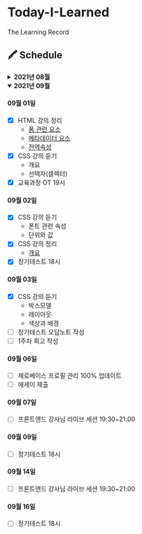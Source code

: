 # Today-I-Learned

The Learning Record

## 🖍 Schedule

<details>
<summary><b>2021년 08월</b></summary>

#### 08월 28일

- [x] HTML 강의 듣기

  - 개요
  - 실습환경 세팅
  - HTML이란?
  - 텍스트 요소

- [x] HTML 강의 정리
  - [개요](https://github.com/canmarkme/Today-ILearned/blob/main/HTML/outline.md)
  - [실습환경](https://github.com/canmarkme/Today-ILearned/blob/main/HTML/setting.md)

#### 08월 29일

- [x] HTML 강의 듣기
  - 구조를 나타내는 요소
  - 목록과 표
  - 임베디드요소
  - 폼 과련 요소
  - 메타데이터 요소
  - 전역속성
- [x] HTML 강의 정리
  - [HTML이란?](https://github.com/canmarkme/Today-ILearned/blob/main/HTML/what_is_HTML.md)
  - [텍스트 요소](https://github.com/canmarkme/Today-ILearned/blob/main/HTML/text_elements.md)
- [x] 마크다운 공부

#### 08월 30일

- [x] HTML 강의 정리
  - [구조를 나타내는 요소](https://github.com/canmarkme/Today-ILearned/blob/main/HTML/structure_element.md)
  - [목록과 표](https://github.com/canmarkme/Today-ILearned/blob/main/HTML/listNtable.md)

#### 08월 31일

- [x] HTML 강의 정리
  - [임베디드 요소](https://github.com/canmarkme/Today-ILearned/blob/main/HTML/embeded_element.md)

</details>

<details open>
  <summary><b>2021년 09월</b></summary>

#### 09월 01일

- [x] HTML 강의 정리
  - [폼 관련 요소](https://github.com/canmarkme/Today-ILearned/blob/main/HTML/form_element.md)
  - [메타데이터 요소](https://github.com/canmarkme/Today-ILearned/blob/main/HTML/metadata_element.md)
  - [전역속성](https://github.com/canmarkme/Today-ILearned/blob/main/HTML/global_attribute.md)
- [x] CSS 강의 듣기
  - 개요
  - 선택자(셀렉터)
- [x] 교육과정 OT 19시

#### 09월 02일

- [x] CSS 강의 듣기
  - 폰트 관련 속성
  - 단위와 값
- [x] CSS 강의 정리
  - [개요](https://github.com/canmarkme/Today-ILearned/blob/main/CSS/outline.md)
- [x] 정기테스트 18시

#### 09월 03일

- [x] CSS 강의 듣기
  - 박스모델
  - 레이아웃
  - 색상과 배경
- [ ] 정기테스트 오답노트 작성
- [ ] 1주차 회고 작성

#### 09월 06일

- [ ] 제로베이스 프로필 관리 100% 업데이트
- [ ] 에세이 제출

#### 09월 07일

- [ ] 프론트엔드 강사님 라이브 세션 19:30~21:00

#### 09월 09일

- [ ] 정기테스트 18시

#### 09월 14일

- [ ] 프론트엔드 강사님 라이브 세션 19:30~21:00

#### 09월 16일

- [ ] 정기테스트 18시

</details>
